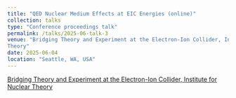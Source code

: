 ```yaml
---
title: "QED Nuclear Medium Effects at EIC Energies (online)"
collection: talks
type: "Conference proceedings talk"
permalink: /talks/2025-06-talk-3
venue: "Bridging Theory and Experiment at the Electron-Ion Collider, Institute for Nuclear
Theory"
date: 2025-06-04
location: "Seattle, WA, USA"
---
```


[Bridging Theory and Experiment at the Electron-Ion Collider, Institute for Nuclear
Theory](https://www.int.washington.edu/programs-and-workshops/int-10)
